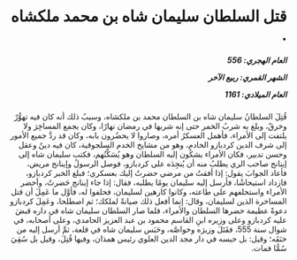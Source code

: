 <h1 dir="rtl">قتل السلطان سليمان شاه بن محمد ملكشاه  .</h1>

<h5 dir="rtl">العام الهجري:  556

الشهر القمري: ربيع الآخر

العام الميلادي: 1161</h5>

<p dir="rtl">قُتِلَ السلطانُ سليمان شاه بن السلطان محمد بن ملكشاه، وسببُ ذلك أنه كان فيه تهوُّرٌ وخرقٌ، وبلغ به شربُ الخمر حتى إنه شربها في رمضان نهارًا، وكان يجمع المساخِرَ ولا يلتفت إلى الأمراء، فأهمل العسكرُ أمره، وصاروا لا يحضُرون بابه، وكان قد ردَّ جميع الأمور إلى شرف الدين كردبازو الخادم، وهو من مشايخ الخدم السلجوقية، كان فيه دينٌ وعقل وحسن تدبير، فكان الأمراء يشكُون إليه السلطان وهو يُسَكِّنُهم، فكتب سليمان شاه إلى إينانج صاحب الري يطلبُ منه أن يُنجِدَه على كردبازو، فوصل الرسولُ وإينانج مريض، فأعاد الجوابَ يقول: إذا أفقتُ من مرضي حضرتُ إليك بعسكري؛ فبلغ الخبر كردبازو، فازداد استيحاشًا، فأرسل إليه سليمان يومًا يطلبه، فقال: إذا جاء إينانج حَضرتُ، وأحضر الأمراء واستحلفهم على طاعته، وكانوا كارهين لسليمان، فحلفوا له، فأوَّل ما عَمِلَ أن قتل المساخرة الذين لسليمان، وقال: إنما أفعل ذلك صيانةً لملكك؛ ثم اصطلحا، وعَمِلَ كردبازو دعوةً عظيمة حضرها السلطان والأمراء، فلما صار السلطان سليمان شاه في داره قبضَ عليه كردبازو وعلى وزيره ابنِ القاسم محمود بن عبد العزيز الحامدي، وعلى أصحابه، في شوال سنة 555، فقَتَلَ وزيرَه وخواصَّه، وحَبَس سليمان شاه في قلعة، ثمَّ أرسل إليه من خنَقَه؛ وقيل: بل حبسه في دار مجد الدين العلوي رئيس همذان، وفيها قُتِلَ، وقيل بل سُقِيَ سُمًّا فمات.</p></br>
